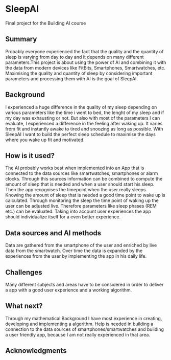 # SleepAI

Final project for the Building AI course

## Summary

Probably everyone experienced the fact that the quality and the quantity of sleep is varying from day to day and it depends on many different parameters.This project is about using the power of AI and combining it with the data from modern devices like FitBits, Smartphones, Smartwatches, etc.  Maximising the quality and quantity of sleep by considering important parameters and processing them with AI is the goal of SleepAI.


## Background

I experienced a huge difference in the quality of my sleep depending on various parameters like the time i went to bed, the lenght of my sleep and if my day was exhausting or not. But also with most of the parameters I can evaluate, I experienced a difference in the feeling after waking up. It varies from fit and instantly awake to tired and snoozing as long as possible. With SleepAI I want to build the perfect sleep schedule to maximise the days where you wake up fit and motivated.


## How is it used?

The AI probably works best when implemented into an App that is connected to the data sources like smartwatches, smartphones or alarm clocks.
Through this sources information can be combined to compute the amount of sleep that is needed and when a user should start his sleep. Then the app recognises the timepoint when the user really sleeps. Knowing the amount of sleep that is needed a good time point to wake up is calculated. Through monitoring the sleep the time point of waking up the user can be adjusted live. Therefore parameters like sleep phases (REM etc.) can be evaluated. Taking into account user experiences the app should individualize itself for a even better experience. 


## Data sources and AI methods

Data are gathered from the smartphone of the user and enriched by live data from the smartwatch. Over time the data is expanded by the experiences from the user by implementing the app in his daily life.


## Challenges

Many different subjects and areas have to be considered in order to deliver a app with a good user experience and a working algorithm.

## What next?

Through my mathematical Background I have most experience in creating, developing and implementing a algorithm. Help is needed in building a connection to the data sources of smartphones/smartwatches and building a user friendly app, because I am not really experienced in that area.

## Acknowledgments
